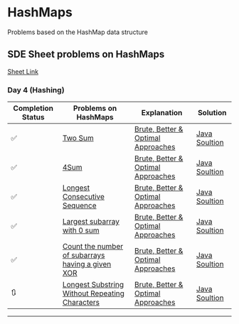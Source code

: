 # HashMaps

Problems based on the HashMap data structure

## SDE Sheet problems on HashMaps

[Sheet Link](https://takeuforward.org/interviews/strivers-sde-sheet-top-coding-interview-problems/)

### Day 4 (Hashing)

| Completion Status | Problems on HashMaps | Explanation | Solution |
| --- | --- | --- | --- |
| ✅ | [Two Sum](https://leetcode.com/problems/two-sum/) | [Brute, Better & Optimal Approaches](#) | [Java Soultion](./src/sde_sheet/TwoSum.java) |
| ✅ | [4Sum](https://leetcode.com/problems/4sum/) | [Brute, Better & Optimal Approaches](#) | [Java Soultion](./src/sde_sheet/FourSum.java) |
| ✅ | [Longest Consecutive Sequence](https://leetcode.com/problems/longest-consecutive-sequence/) | [Brute, Better & Optimal Approaches](#) | [Java Soultion](./src/sde_sheet/LongestConsecutiveSequence.java) |
| ✅ | [Largest subarray with 0 sum](https://practice.geeksforgeeks.org/problems/largest-subarray-with-0-sum/1#) | [Brute, Better & Optimal Approaches](#) | [Java Soultion](./src/sde_sheet/Largest_0_Sum_Subarray.java) |
| ✅ | [Count the number of subarrays having a given XOR](https://www.geeksforgeeks.org/count-number-subarrays-given-xor/) | [Brute, Better & Optimal Approaches](#) | [Java Soultion](./src/sde_sheet/CountXORsubarrays.java) |
| 🔃 | [Longest Substring Without Repeating Characters](https://leetcode.com/problems/longest-substring-without-repeating-characters/) | [Brute, Better & Optimal Approaches](#) | [Java Soultion](./src/sde_sheet/LongestSubstring.java) |

---

<!-- 

Status Table for SDE Sheet problems

### Day x

| Completion Status | Problems on Arrays | Explanation | Solution |
| --- | --- | --- | --- |
| ✅ | []() | [Brute, Better & Optimal Approaches](#) | [Java Soultion](./src/sde_sheet/.java) |
| 🔃 | []() | [Brute, Better & Optimal Approaches](#) | [Java Soultion](./src/sde_sheet/.java) |

 -->
